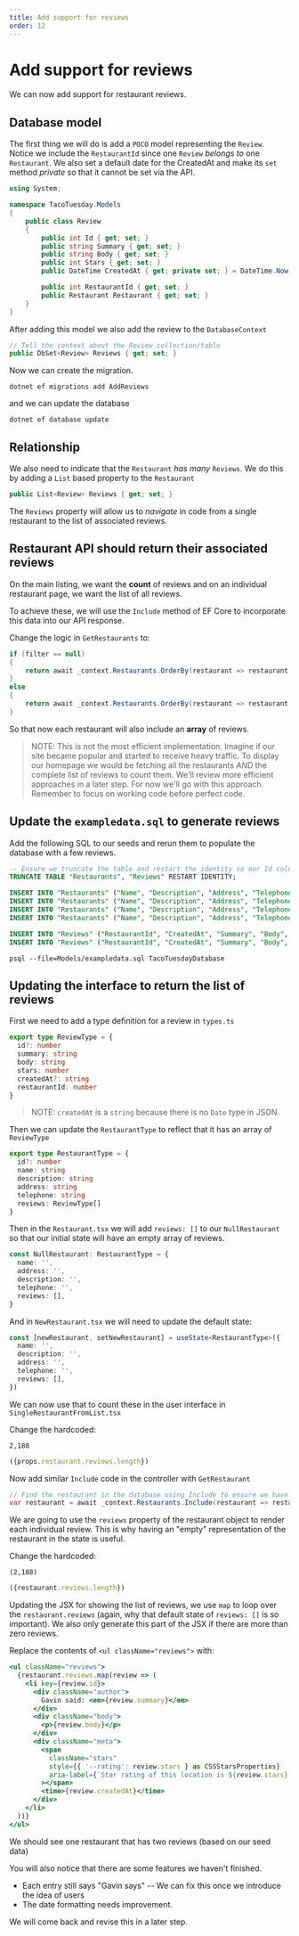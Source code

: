 ```yaml
---
title: Add support for reviews
order: 12
---
```


# Add support for reviews

We can now add support for restaurant reviews.

## Database model

The first thing we will do is add a `POCO` model representing the `Review`.
Notice we include the `RestaurantId` since one `Review` _belongs to_ one
`Restaurant`. We also set a default date for the CreatedAt and make its `set`
method _private_ so that it cannot be set via the API.

```csharp
using System;

namespace TacoTuesday.Models
{
    public class Review
    {
        public int Id { get; set; }
        public string Summary { get; set; }
        public string Body { get; set; }
        public int Stars { get; set; }
        public DateTime CreatedAt { get; private set; } = DateTime.Now;

        public int RestaurantId { get; set; }
        public Restaurant Restaurant { get; set; }
    }
}
```

After adding this model we also add the review to the `DatabaseContext`

```csharp
// Tell the context about the Review collection/table
public DbSet<Review> Reviews { get; set; }
```

Now we can create the migration.

```shell
dotnet ef migrations add AddReviews
```

and we can update the database

```shell
dotnet ef database update
```

## Relationship

We also need to indicate that the `Restaurant` _has many_ `Reviews`. We do this
by adding a `List` based property to the `Restaurant`

```csharp
public List<Review> Reviews { get; set; }
```

The `Reviews` property will allow us to _navigate_ in code from a single
restaurant to the list of associated reviews.

## Restaurant API should return their associated reviews

On the main listing, we want the **count** of reviews and on an individual
restaurant page, we want the list of all reviews.

To achieve these, we will use the `Include` method of EF Core to incorporate
this data into our API response.

Change the logic in `GetRestaurants` to:

```csharp
if (filter == null)
{
    return await _context.Restaurants.OrderBy(restaurant => restaurant.Id).Include(restaurant => restaurant.Reviews).ToListAsync();
}
else
{
    return await _context.Restaurants.OrderBy(restaurant => restaurant.Id).Where(restaurant => restaurant.Name.Contains(filter)).Include(restaurant => restaurant.Reviews).ToListAsync();
}
```

So that now each restaurant will also include an **array** of reviews.

> NOTE: This is not the most efficient implementation. Imagine if our site
> became popular and started to receive heavy traffic. To display our homepage
> we would be fetching all the restaurants _AND_ the complete list of reviews to
> count them. We'll review more efficient approaches in a later step. For now
> we'll go with this approach. Remember to focus on working code before perfect
> code.

## Update the `exampledata.sql` to generate reviews

Add the following SQL to our seeds and rerun them to populate the database with
a few reviews.

```sql
-- Ensure we truncate the table and restart the identity so our Id column starts at 1 each time
TRUNCATE TABLE "Restaurants", "Reviews" RESTART IDENTITY;

INSERT INTO "Restaurants" ("Name", "Description", "Address", "Telephone") VALUES ('Thoughtbeat', 'Inverse zero administration benchmark', '07 Meadow Vale Drive', '314-651-9791');
INSERT INTO "Restaurants" ("Name", "Description", "Address", "Telephone") VALUES ('Dabtype', 'Organized stable firmware', '7 Miller Park', '523-760-6681');
INSERT INTO "Restaurants" ("Name", "Description", "Address", "Telephone") VALUES ('Topdrive', 'Object-based interactive application', '65 Eliot Lane', '650-993-7074');
INSERT INTO "Restaurants" ("Name", "Description", "Address", "Telephone") VALUES ('Avaveo', 'Persistent zero defect process improvement', '2 Clarendon Junction', '715-663-5265');

INSERT INTO "Reviews" ("RestaurantId", "CreatedAt", "Summary", "Body", "Stars") VALUES (1, '2020-01-01 14:23:55', 'Yummy Food', 'Lorem ipsum dolor sit amet consectetur adipisicing elit. Minima modi impedit quisquam sit, saepe enim placeat a vero voluptas asperiores atque laudantium in, nobis sunt blanditiis dignissimos. Deleniti, esse optio!', 3);
INSERT INTO "Reviews" ("RestaurantId", "CreatedAt", "Summary", "Body", "Stars") VALUES (1, '2020-01-01 18:23:55', 'Mmmmm, good', 'Lorem ipsum dolor sit amet consectetur adipisicing elit. Minima modi impedit quisquam sit, saepe enim placeat a vero voluptas asperiores atque laudantium in, nobis sunt blanditiis dignissimos. Deleniti, esse optio!', 4);
```

```shell
psql --file=Models/exampledata.sql TacoTuesdayDatabase
```

## Updating the interface to return the list of reviews

First we need to add a type definition for a review in `types.ts`

```typescript
export type ReviewType = {
  id?: number
  summary: string
  body: string
  stars: number
  createdAt?: string
  restaurantId: number
}
```

> NOTE: `createdAt` is a `string` because there is no `Date` type in JSON.

Then we can update the `RestaurantType` to reflect that it has an array of
`ReviewType`

```typescript
export type RestaurantType = {
  id?: number
  name: string
  description: string
  address: string
  telephone: string
  reviews: ReviewType[]
}
```

Then in the `Restaurant.tsx` we will add `reviews: []` to our `NullRestaurant`
so that our initial state will have an empty array of reviews.

```typescript
const NullRestaurant: RestaurantType = {
  name: '',
  address: '',
  description: '',
  telephone: '',
  reviews: [],
}
```

And in `NewRestaurant.tsx` we will need to update the default state:

```typescript
const [newRestaurant, setNewRestaurant] = useState<RestaurantType>({
  name: '',
  description: '',
  address: '',
  telephone: '',
  reviews: [],
})
```

We can now use that to count these in the user interface in
`SingleRestaurantFromList.tsx`

Change the hardcoded:

```
2,188
```

```jsx
({props.restaurant.reviews.length})
```

Now add similar `Include` code in the controller with `GetRestaurant`

```csharp
// Find the restaurant in the database using Include to ensure we have the associated reviews
var restaurant = await _context.Restaurants.Include(restaurant => restaurant.Reviews).Where(restaurant => restaurant.Id == id).FirstOrDefaultAsync();
```

We are going to use the `reviews` property of the restaurant object to render
each individual review. This is why having an "empty" representation of the
restaurant in the state is useful.

Change the hardcoded:

```
(2,188)
```

```jsx
({restaurant.reviews.length})
```

Updating the JSX for showing the list of reviews, we use `map` to loop over the
`restaurant.reviews` (again, why that default state of `reviews: []` is so
important). We also only generate this part of the JSX if there are more than
zero reviews.

Replace the contents of `<ul className="reviews">` with:

```jsx
<ul className="reviews">
  {restaurant.reviews.map(review => (
    <li key={review.id}>
      <div className="author">
        Gavin said: <em>{review.summary}</em>
      </div>
      <div className="body">
        <p>{review.body}</p>
      </div>
      <div className="meta">
        <span
          className="stars"
          style={{ '--rating': review.stars } as CSSStarsProperties}
          aria-label={`Star rating of this location is ${review.stars} out of 5.`}
        ></span>
        <time>{review.createdAt}</time>
      </div>
    </li>
  ))}
</ul>
```

We should see one restaurant that has two reviews (based on our seed data)

You will also notice that there are some features we haven't finished.

- Each entry still says "Gavin says" -- We can fix this once we introduce the
  idea of users
- The date formatting needs improvement.

We will come back and revise this in a later step.

<!-- Add support for reviews -->
<GithubCommitViewer repo="suncoast-devs/TacoTuesday" commit="dc10de7a92063fa67bbc1de382406ecf2c6fba7a" />
